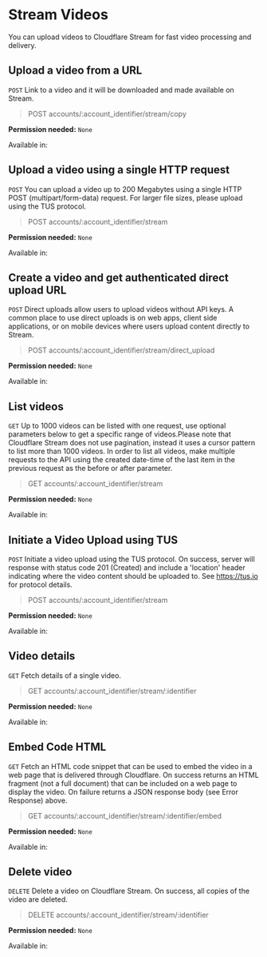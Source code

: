 # Stream Videos

You can upload videos to Cloudflare Stream for fast video processing and delivery.

## Upload a video from a URL

`POST` Link to a video and it will be downloaded and made available on Stream.

> POST accounts/:account_identifier/stream/copy

**Permission needed:** `None`

Available in:




## Upload a video using a single HTTP request

`POST` You can upload a video up to 200 Megabytes using a single HTTP POST (multipart/form-data) request. For larger file sizes, please upload using the TUS protocol.

> POST accounts/:account_identifier/stream

**Permission needed:** `None`

Available in:




## Create a video and get authenticated direct upload URL

`POST` Direct uploads allow users to upload videos without API keys. A common place to use direct uploads is on web apps, client side applications, or on mobile devices where users upload content directly to Stream.

> POST accounts/:account_identifier/stream/direct_upload

**Permission needed:** `None`

Available in:




## List videos

`GET` Up to 1000 videos can be listed with one request, use optional parameters below to get a specific range of videos.Please note that Cloudflare Stream does not use pagination, instead it uses a cursor pattern to list more than 1000 videos. In order to list all videos, make multiple requests to the API using the created date-time of the last item in the previous request as the before or after parameter.

> GET accounts/:account_identifier/stream

**Permission needed:** `None`

Available in:




## Initiate a Video Upload using TUS

`POST` Initiate a video upload using the TUS protocol. On success, server will response with status code 201 (Created) and include a 'location' header indicating where the video content should be uploaded to. See https://tus.io for protocol details.

> POST accounts/:account_identifier/stream

**Permission needed:** `None`

Available in:




## Video details

`GET` Fetch details of a single video.

> GET accounts/:account_identifier/stream/:identifier

**Permission needed:** `None`

Available in:




## Embed Code HTML

`GET` Fetch an HTML code snippet that can be used to embed the video in a web page that is delivered through Cloudflare. On success returns an HTML fragment (not a full document) that can be included on a web page to display the video. On failure returns a JSON response body (see Error Response) above.

> GET accounts/:account_identifier/stream/:identifier/embed

**Permission needed:** `None`

Available in:




## Delete video

`DELETE` Delete a video on Cloudflare Stream. On success, all copies of the video are deleted.

> DELETE accounts/:account_identifier/stream/:identifier

**Permission needed:** `None`

Available in:



